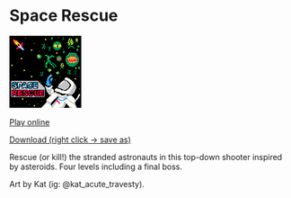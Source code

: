 # Space Rescue

![Space Rescue screenshot](https://raw.githubusercontent.com/nsatragno/pico8-carts/master/space_rescue/space_rescue_banner.png)

[Play online](https://www.lexaloffle.com/bbs/?tid=38501)

[Download (right click -> save as)](https://raw.githubusercontent.com/nsatragno/pico8-carts/master/space_rescue/space_rescue.p8.png)

Rescue (or kill!) the stranded astronauts in this top-down shooter inspired by
asteroids. Four levels including a final boss.

Art by Kat (ig: @kat\_acute\_travesty).
